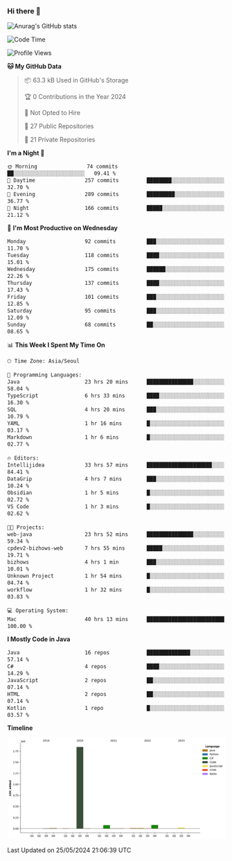 ### Hi there 👋

![Anurag's GitHub stats](https://github-readme-stats.vercel.app/api?username=pllap&show_icons=true&theme=github_dark)

<!--START_SECTION:waka-->
![Code Time](http://img.shields.io/badge/Code%20Time-1%2C168%20hrs%2014%20mins-blue)

![Profile Views](http://img.shields.io/badge/Profile%20Views-0-blue)

**🐱 My GitHub Data** 

> 📦 63.3 kB Used in GitHub's Storage 
 > 
> 🏆 0 Contributions in the Year 2024
 > 
> 🚫 Not Opted to Hire
 > 
> 📜 27 Public Repositories 
 > 
> 🔑 21 Private Repositories 
 > 
**I'm a Night 🦉** 

```text
🌞 Morning                74 commits          ██░░░░░░░░░░░░░░░░░░░░░░░   09.41 % 
🌆 Daytime                257 commits         ████████░░░░░░░░░░░░░░░░░   32.70 % 
🌃 Evening                289 commits         █████████░░░░░░░░░░░░░░░░   36.77 % 
🌙 Night                  166 commits         █████░░░░░░░░░░░░░░░░░░░░   21.12 % 
```
📅 **I'm Most Productive on Wednesday** 

```text
Monday                   92 commits          ███░░░░░░░░░░░░░░░░░░░░░░   11.70 % 
Tuesday                  118 commits         ████░░░░░░░░░░░░░░░░░░░░░   15.01 % 
Wednesday                175 commits         ██████░░░░░░░░░░░░░░░░░░░   22.26 % 
Thursday                 137 commits         ████░░░░░░░░░░░░░░░░░░░░░   17.43 % 
Friday                   101 commits         ███░░░░░░░░░░░░░░░░░░░░░░   12.85 % 
Saturday                 95 commits          ███░░░░░░░░░░░░░░░░░░░░░░   12.09 % 
Sunday                   68 commits          ██░░░░░░░░░░░░░░░░░░░░░░░   08.65 % 
```


📊 **This Week I Spent My Time On** 

```text
🕑︎ Time Zone: Asia/Seoul

💬 Programming Languages: 
Java                     23 hrs 20 mins      ███████████████░░░░░░░░░░   58.04 % 
TypeScript               6 hrs 33 mins       ████░░░░░░░░░░░░░░░░░░░░░   16.30 % 
SQL                      4 hrs 20 mins       ███░░░░░░░░░░░░░░░░░░░░░░   10.79 % 
YAML                     1 hr 16 mins        █░░░░░░░░░░░░░░░░░░░░░░░░   03.17 % 
Markdown                 1 hr 6 mins         █░░░░░░░░░░░░░░░░░░░░░░░░   02.77 % 

🔥 Editors: 
Intellijidea             33 hrs 57 mins      █████████████████████░░░░   84.41 % 
DataGrip                 4 hrs 7 mins        ███░░░░░░░░░░░░░░░░░░░░░░   10.24 % 
Obsidian                 1 hr 5 mins         █░░░░░░░░░░░░░░░░░░░░░░░░   02.72 % 
VS Code                  1 hr 3 mins         █░░░░░░░░░░░░░░░░░░░░░░░░   02.62 % 

🐱‍💻 Projects: 
web-java                 23 hrs 52 mins      ███████████████░░░░░░░░░░   59.34 % 
cpdev2-bizhows-web       7 hrs 55 mins       █████░░░░░░░░░░░░░░░░░░░░   19.71 % 
bizhows                  4 hrs 1 min         ███░░░░░░░░░░░░░░░░░░░░░░   10.01 % 
Unknown Project          1 hr 54 mins        █░░░░░░░░░░░░░░░░░░░░░░░░   04.74 % 
workflow                 1 hr 32 mins        █░░░░░░░░░░░░░░░░░░░░░░░░   03.83 % 

💻 Operating System: 
Mac                      40 hrs 13 mins      █████████████████████████   100.00 % 
```

**I Mostly Code in Java** 

```text
Java                     16 repos            ██████████████░░░░░░░░░░░   57.14 % 
C#                       4 repos             ████░░░░░░░░░░░░░░░░░░░░░   14.29 % 
JavaScript               2 repos             ██░░░░░░░░░░░░░░░░░░░░░░░   07.14 % 
HTML                     2 repos             ██░░░░░░░░░░░░░░░░░░░░░░░   07.14 % 
Kotlin                   1 repo              █░░░░░░░░░░░░░░░░░░░░░░░░   03.57 % 
```



**Timeline**

![Lines of Code chart](https://raw.githubusercontent.com/pllap/pllap/main/assets/bar_graph.png)


 Last Updated on 25/05/2024 21:06:39 UTC
<!--END_SECTION:waka-->


<!--
**pllap/pllap** is a ✨ _special_ ✨ repository because its `README.md` (this file) appears on your GitHub profile.

Here are some ideas to get you started:

- 🔭 I’m currently working on ...
- 🌱 I’m currently learning ...
- 👯 I’m looking to collaborate on ...
- 🤔 I’m looking for help with ...
- 💬 Ask me about ...
- 📫 How to reach me: ...
- 😄 Pronouns: ...
- ⚡ Fun fact: ...
-->
